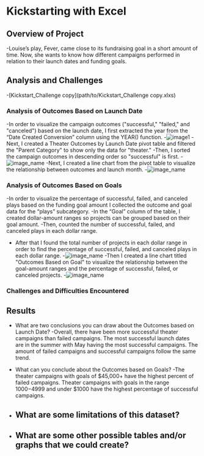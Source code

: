 # Kickstarting with Excel

## Overview of Project
-Louise’s play, Fever, came close to its fundraising goal in a short amount of time. Now, she wants to know how different campaigns performed in relation to their launch dates and funding goals. 


## Analysis and Challenges
-[Kickstart_Challenge copy](path/to/Kickstart_Challenge copy.xlxs)

### Analysis of Outcomes Based on Launch Date
-In order to visualize the campaign outcomes ("successful," "failed," and "canceled") based on the launch date, I first extracted the year from the “Date Created Conversion” column using the YEAR() function. 
-![image1](path/to/image1.png)
-Next, I created a Theater Outcomes by Launch Date pivot table and filtered the "Parent Category" to show only the data for "theater."
-Then, I sorted the campaign outcomes in descending order so "successful" is first.
-![image_name](path/to/image2.png)
-Next, I created a line chart from the pivot table to visualize the relationship between outcomes and launch month.
-![image_name](path/to/Theater_Outcomes_vs_Launch.png)

### Analysis of Outcomes Based on Goals
-In order to visualize the percentage of successful, failed, and canceled plays based on the funding goal amount I collected the outcome and goal data for the “plays” subcategory.
-In the “Goal” column of the table, I created dollar-amount ranges so projects can be grouped based on their goal amount.
-Then, counted the number of successful, failed, and canceled plays in each dollar range.
- After that I found the total number of projects in each dollar range in order to find the percentage of successful, failed, and canceled plays in each dollar range.
-![image_name](path/to/image3.png)
-Then I created a line chart titled "Outcomes Based on Goal" to visualize the relationship between the goal-amount ranges and the percentage of successful, failed, or canceled projects.
-![image_name](path/to/Outcomes_based_on_goals.png)

### Challenges and Difficulties Encountered

## Results

- What are two conclusions you can draw about the Outcomes based on Launch Date?
	-Overall, there have been more successful theater campaigns than failed campaigns. The most successful launch dates are in the summer with May having the most successful campaigns. The amount of failed campaigns and successful campaigns follow the same trend. 

- What can you conclude about the Outcomes based on Goals?
	-The theater campaigns with goals of $45,000+ have the highest percent of failed campaigns. Theater campaigns with goals in the range $1000-$4999 and under $1000 have the highest percentage of successful campaigns.

- What are some limitations of this dataset?
	-

- What are some other possible tables and/or graphs that we could create?
	-
